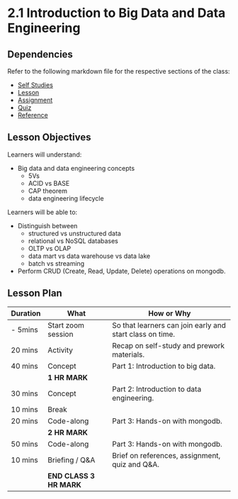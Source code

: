 # 2.1 Introduction to Big Data and Data Engineering

## Dependencies

Refer to the following markdown file for the respective sections of the class:

- [Self Studies](./studies.md)
- [Lesson](./lesson.md)
- [Assignment](./assignment.md)
- [Quiz](./quiz.md)
- [Reference](./reference.md)

## Lesson Objectives

Learners will understand:

- Big data and data engineering concepts
  - 5Vs
  - ACID vs BASE
  - CAP theorem
  - data engineering lifecycle

Learners will be able to:

- Distinguish between
  - structured vs unstructured data
  - relational vs NoSQL databases
  - OLTP vs OLAP
  - data mart vs data warehouse vs data lake
  - batch vs streaming
- Perform CRUD (Create, Read, Update, Delete) operations on mongodb.

## Lesson Plan

| Duration | What                    | How or Why                                               |
| -------- | ----------------------- | -------------------------------------------------------- |
| - 5mins  | Start zoom session      | So that learners can join early and start class on time. |
| 20 mins  | Activity                | Recap on self-study and prework materials.               |
| 40 mins  | Concept                 | Part 1: Introduction to big data.                        |
|          | **1 HR MARK**           |
| 30 mins  | Concept                 | Part 2: Introduction to data engineering.                |
| 10 mins  | Break                   |                                                          |
| 20 mins  | Code-along              | Part 3: Hands-on with mongodb.                           |
|          | **2 HR MARK**           |
| 50 mins  | Code-along              | Part 3: Hands-on with mongodb.                           |
| 10 mins  | Briefing / Q&A          | Brief on references, assignment, quiz and Q&A.           |
|          | **END CLASS 3 HR MARK** |
